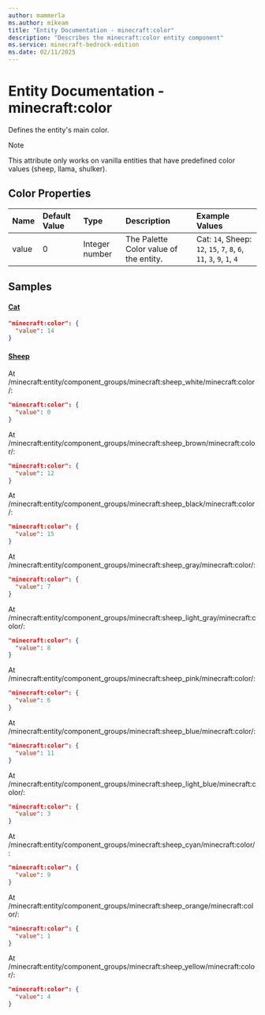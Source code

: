 ```yaml
---
author: mammerla
ms.author: mikeam
title: "Entity Documentation - minecraft:color"
description: "Describes the minecraft:color entity component"
ms.service: minecraft-bedrock-edition
ms.date: 02/11/2025 
---
```


# Entity Documentation - minecraft:color

Defines the entity's main color.

> [!Note]
> This attribute only works on vanilla entities that have predefined color values (sheep, llama, shulker).


## Color Properties

|Name       |Default Value |Type |Description |Example Values |
|:----------|:-------------|:----|:-----------|:------------- |
| value | 0 | Integer number | The Palette Color value of the entity. | Cat: `14`, Sheep: `12`, `15`, `7`, `8`, `6`, `11`, `3`, `9`, `1`, `4` | 

## Samples

#### [Cat](https://github.com/Mojang/bedrock-samples/tree/preview/behavior_pack/entities/cat.json)


```json
"minecraft:color": {
  "value": 14
}
```

#### [Sheep](https://github.com/Mojang/bedrock-samples/tree/preview/behavior_pack/entities/sheep.json)

At /minecraft:entity/component_groups/minecraft:sheep_white/minecraft:color/: 

```json
"minecraft:color": {
  "value": 0
}
```

At /minecraft:entity/component_groups/minecraft:sheep_brown/minecraft:color/: 

```json
"minecraft:color": {
  "value": 12
}
```

At /minecraft:entity/component_groups/minecraft:sheep_black/minecraft:color/: 

```json
"minecraft:color": {
  "value": 15
}
```

At /minecraft:entity/component_groups/minecraft:sheep_gray/minecraft:color/: 

```json
"minecraft:color": {
  "value": 7
}
```

At /minecraft:entity/component_groups/minecraft:sheep_light_gray/minecraft:color/: 

```json
"minecraft:color": {
  "value": 8
}
```

At /minecraft:entity/component_groups/minecraft:sheep_pink/minecraft:color/: 

```json
"minecraft:color": {
  "value": 6
}
```

At /minecraft:entity/component_groups/minecraft:sheep_blue/minecraft:color/: 

```json
"minecraft:color": {
  "value": 11
}
```

At /minecraft:entity/component_groups/minecraft:sheep_light_blue/minecraft:color/: 

```json
"minecraft:color": {
  "value": 3
}
```

At /minecraft:entity/component_groups/minecraft:sheep_cyan/minecraft:color/: 

```json
"minecraft:color": {
  "value": 9
}
```

At /minecraft:entity/component_groups/minecraft:sheep_orange/minecraft:color/: 

```json
"minecraft:color": {
  "value": 1
}
```

At /minecraft:entity/component_groups/minecraft:sheep_yellow/minecraft:color/: 

```json
"minecraft:color": {
  "value": 4
}
```

